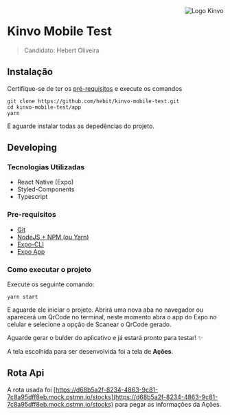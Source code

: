 <img src="./logo.svg" alt="Logo Kinvo" align="right">

# Kinvo Mobile Test 
> Candidato: Hebert Oliveira

## Instalação
Certifique-se de ter os [pré-requisitos](#pre-requisitos) e execute os comandos

```shell
git clone https://github.com/hebit/kinvo-mobile-test.git
cd kinvo-mobile-test/app
yarn
```
E aguarde instalar todas as depedências do projeto.

## Developing

### Tecnologias Utilizadas
* React Native (Expo)
* Styled-Components
* Typescript 

### Pre-requisitos
* [Git](https://git-scm.com/downloads)
* [NodeJS + NPM (ou Yarn)](https://nodejs.org/en/)
* [Expo-CLI](https://docs.expo.io/get-started/installation/#installing-expo-cli)
* [Expo App](https://play.google.com/store/apps/details?id=host.exp.exponent&hl=en&gl=US)

### Como executar o projeto

Execute os seguinte comando:  
```shell
yarn start
```
E aguarde ele iniciar o projeto. Abrirá uma nova aba no navegador ou aparecerá um QrCode no terminal, neste momento abra o app do Expo no celular e selecione a opção de Scanear o QrCode gerado.

Aguarde gerar o bulder do aplicativo e já estará pronto para testar! ✨

A tela escolhida para ser desenvolvida foi a tela de **Ações**.

## Rota Api
A rota usada foi [https://d68b5a2f-8234-4863-9c81-7c8a95dff8eb.mock.pstmn.io/stocks](https://d68b5a2f-8234-4863-9c81-7c8a95dff8eb.mock.pstmn.io/stocks) para pegar as informações da Ações.